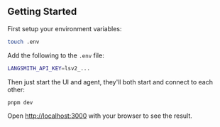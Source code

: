 ## Getting Started

First setup your environment variables:

```sh
touch .env
```

Add the following to the `.env` file:

```sh
LANGSMITH_API_KEY=lsv2_...
```

Then just start the UI and agent, they'll both start and connect to each other:

```bash
pnpm dev
```

Open [http://localhost:3000](http://localhost:3000) with your browser to see the result.
